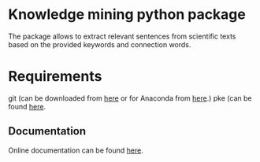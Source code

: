 # Knowledge mining python package

The package allows to extract relevant sentences from scientific
texts based on the provided keywords and connection words. 

# Requirements
git (can be downloaded from [here](https://git-scm.com/downloads) or for Anaconda from [here](https://anaconda.org/anaconda/git).)
pke (can be found [here](https://github.com/boudinfl/pke).

## Documentation

Online documentation can be found [here](https://gulnarash.github.io/Knowledge-mining-python/).


